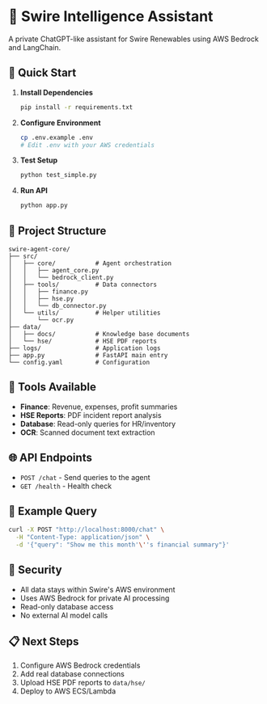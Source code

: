 # 🧠 Swire Intelligence Assistant

A private ChatGPT-like assistant for Swire Renewables using AWS Bedrock and LangChain.

## 🚀 Quick Start

1. **Install Dependencies**
   ```bash
   pip install -r requirements.txt
   ```

2. **Configure Environment**
   ```bash
   cp .env.example .env
   # Edit .env with your AWS credentials
   ```

3. **Test Setup**
   ```bash
   python test_simple.py
   ```

4. **Run API**
   ```bash
   python app.py
   ```

## 📁 Project Structure

```
swire-agent-core/
├── src/
│   ├── core/           # Agent orchestration
│   │   ├── agent_core.py
│   │   └── bedrock_client.py
│   ├── tools/          # Data connectors
│   │   ├── finance.py
│   │   ├── hse.py
│   │   └── db_connector.py
│   └── utils/          # Helper utilities
│       └── ocr.py
├── data/
│   ├── docs/           # Knowledge base documents
│   └── hse/            # HSE PDF reports
├── logs/               # Application logs
├── app.py              # FastAPI main entry
└── config.yaml         # Configuration
```

## 🔧 Tools Available

- **Finance**: Revenue, expenses, profit summaries
- **HSE Reports**: PDF incident report analysis  
- **Database**: Read-only queries for HR/inventory
- **OCR**: Scanned document text extraction

## 🌐 API Endpoints

- `POST /chat` - Send queries to the agent
- `GET /health` - Health check

## 📝 Example Query

```bash
curl -X POST "http://localhost:8000/chat" \
  -H "Content-Type: application/json" \
  -d '{"query": "Show me this month'\''s financial summary"}'
```

## 🔐 Security

- All data stays within Swire's AWS environment
- Uses AWS Bedrock for private AI processing
- Read-only database access
- No external AI model calls

## 📋 Next Steps

1. Configure AWS Bedrock credentials
2. Add real database connections
3. Upload HSE PDF reports to `data/hse/`
4. Deploy to AWS ECS/Lambda